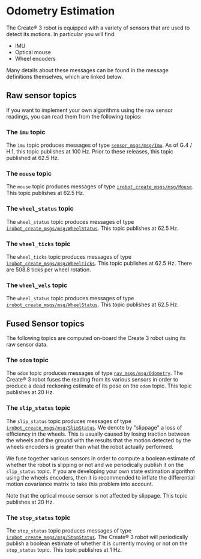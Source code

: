 # Odometry Estimation

The Create® 3 robot is equipped with a variety of sensors that are used to detect its motions.
In particular you will find:

 - IMU
 - Optical mouse
 - Wheel encoders

Many details about these messages can be found in the message definitions themselves, which are linked below.

## Raw sensor topics

If you want to implement your own algorithms using the raw sensor readings, you can read them from the following topics:

### The `imu` topic

The `imu` topic produces messages of type [`sensor_msgs/msg/Imu`](https://github.com/ros2/common_interfaces/blob/rolling/sensor_msgs/msg/Imu.msg).
As of G.4 / H.1, this topic publishes at 100 Hz.
Prior to these releases, this topic published at 62.5 Hz.

### The `mouse` topic

The `mouse` topic produces messages of type [`irobot_create_msgs/msg/Mouse`](https://github.com/iRobotEducation/irobot_create_msgs/blob/rolling/msg/Mouse.msg).
This topic publishes at 62.5 Hz.

### The `wheel_status` topic

The `wheel_status` topic produces messages of type [`irobot_create_msgs/msg/WheelStatus`](https://github.com/iRobotEducation/irobot_create_msgs/blob/rolling/msg/WheelStatus.msg).
This topic publishes at 62.5 Hz.

### The `wheel_ticks` topic

The `wheel_ticks` topic produces messages of type [`irobot_create_msgs/msg/WheelTicks`](https://github.com/iRobotEducation/irobot_create_msgs/blob/rolling/msg/WheelStatus.msg).
This topic publishes at 62.5 Hz.
There are 508.8 ticks per wheel rotation.

### The `wheel_vels` topic

The `wheel_status` topic produces messages of type [`irobot_create_msgs/msg/WheelStatus`](https://github.com/iRobotEducation/irobot_create_msgs/blob/rolling/msg/WheelVels.msg).
This topic publishes at 62.5 Hz.

## Fused Sensor topics

The following topics are computed on-board the Create 3 robot using its raw sensor data.

### The `odom` topic

The `odom` topic produces messages of type [`nav_msgs/msg/Odometry`](https://github.com/ros2/common_interfaces/blob/rolling/nav_msgs/msg/Odometry.msg).
The Create® 3 robot fuses the reading from its various sensors in order to produce a dead reckoning estimate of its pose on the `odom` topic.
This topic publishes at 20 Hz.

### The `slip_status` topic

The `slip_status` topic produces messages of type [`irobot_create_msgs/msg/SlipStatus`](https://github.com/iRobotEducation/irobot_create_msgs/blob/rolling/msg/SlipStatus.msg).
We denote by "slippage" a loss of efficiency in the wheels.
This is usually caused by losing traction between the wheels and the ground with the results that the motion detected by the wheels encoders is greater than what the robot actually performed.

We fuse together various sensors in order to compute a boolean estimate of whether the robot is slipping or not and we periodically publish it on the `slip_status` topic.
If you are developing your own state estimation algorithm using the wheels encoders, then it is recommended to inflate the differential motion covariance matrix to take this problem into account.

Note that the optical mouse sensor is not affected by slippage.
This topic publishes at 20 Hz.

### The `stop_status` topic

The `stop_status` topic produces messages of type [`irobot_create_msgs/msg/StopStatus`](https://github.com/iRobotEducation/irobot_create_msgs/blob/rolling/msg/StopStatus.msg).
The Create® 3 robot will periodically publish a boolean estimate of whether it is currently moving or not on the `stop_status` topic.
This topic publishes at 1 Hz.

[^1]: All trademarks mentioned are the property of their respective owners.
